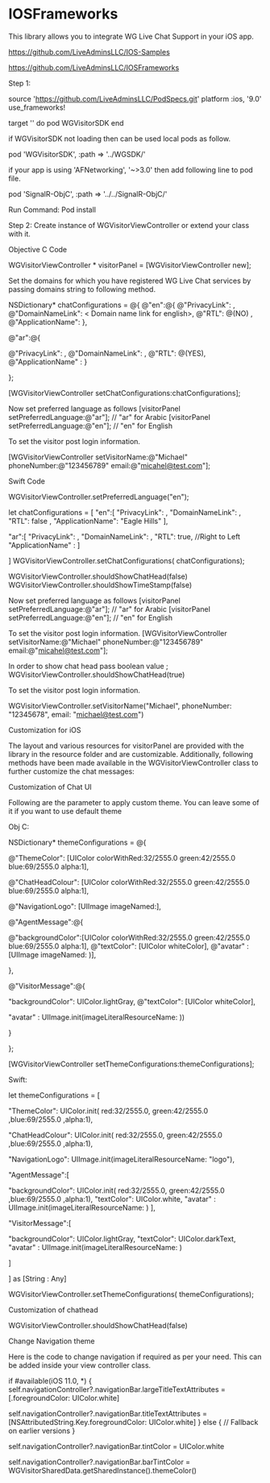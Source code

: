 # IOSFrameworks

This library allows you to integrate WG Live Chat Support in your iOS app.

https://github.com/LiveAdminsLLC/IOS-Samples

https://github.com/LiveAdminsLLC/IOSFrameworks
 
Step 1: 
 


source 'https://github.com/LiveAdminsLLC/PodSpecs.git'
platform :ios, '9.0'
use_frameworks!

target '<Your Target Name>' do
  pod WGVisitorSDK
end


if WGVisitorSDK not loading then can be used local pods as follow.

pod 'WGVisitorSDK', :path => '../WGSDK/'
 
 if your app is using  'AFNetworking', '~>3.0' then add following line to pod file.

pod 'SignalR-ObjC', :path => '../../SignalR-ObjC/'


Run Command:  Pod install 
 
Step 2: 
Create instance of WGVisitorViewController or extend your class with it.

Objective C Code

WGVisitorViewController * visitorPanel = [WGVisitorViewController new]; 

Set the domains for which you have registered WG Live Chat services by passing domains string to following method. 
 

NSDictionary* chatConfigurations =    @{ @"en":@{
@"PrivacyLink": <Privacy policy link for english>,
@"DomainNameLink": < Domain name link for english>,
@"RTL": @(NO) ,
@"ApplicationName": <Application name >
},

@"ar":@{

@"PrivacyLink":  <Privacy policy link for arabic>,
@"DomainNameLink": <Domain name link for arabic>,
@"RTL": @(YES),
@"ApplicationName" : <Application name  in arabic>
}

};

[WGVisitorViewController setChatConfigurations:chatConfigurations];

Now set preferred language as follows 
[visitorPanel setPreferredLanguage:@"ar"]; // "ar" for Arabic 
[visitorPanel setPreferredLanguage:@"en"]; // "en" for English 

To set the visitor post login information.

[WGVisitorViewController setVisitorName:@"Michael" phoneNumber:@"123456789" email:@"micahel@test.com"];

Swift Code

WGVisitorViewController.setPreferredLanguage("en");


let chatConfigurations =    [ "en":[
"PrivacyLink": <Privacy policy link for english>,
"DomainNameLink": <Domain name link for english agent>,
"RTL": false ,
"ApplicationName": "Eagle Hills"
],

"ar":[
"PrivacyLink": <Privacy policy link for arabic>,
"DomainNameLink": <Domain name link for arabic agent>,
"RTL": true, //Right to Left
"ApplicationName" : <application name in arabic>
]

]
WGVisitorViewController.setChatConfigurations( chatConfigurations);



WGVisitorViewController.shouldShowChatHead(false)
WGVisitorViewController.shouldShowTimeStamp(false)



Now set preferred language as follows 
[visitorPanel setPreferredLanguage:@"ar"]; // "ar" for Arabic 
[visitorPanel setPreferredLanguage:@"en"]; // "en" for English 

 To set the visitor post login information.
[WGVisitorViewController setVisitorName:@"Michael" phoneNumber:@"123456789" email:@"micahel@test.com"];


In order to show chat head pass boolean value ;
WGVisitorViewController.shouldShowChatHead(true)

 
 To set the visitor post login information.

WGVisitorViewController.setVisitorName("Michael", phoneNumber: "12345678", email: "michael@test.com")

 
 Customization for iOS 
 
The layout and various resources for visitorPanel are provided with the library in the resource folder and are customizable. Additionally, following methods have been made available in the WGVisitorViewController class to further customize the chat messages: 
 
 
 
 Customization of Chat UI 
 
 Following are the parameter to apply custom theme. You can leave some of it if you want to use default theme
 
 Obj C:
 
 NSDictionary* themeConfigurations = @{
 
 @"ThemeColor": [UIColor colorWithRed:32/2555.0 green:42/2555.0 blue:69/2555.0 alpha:1],
 
 @"ChatHeadColour": [UIColor colorWithRed:32/2555.0 green:42/2555.0 blue:69/2555.0 alpha:1],
 
 @"NavigationLogo":
 [UIImage imageNamed:<navigation logo image>],
 
 @"AgentMessage":@{
 
 @"backgroundColor":[UIColor colorWithRed:32/2555.0 green:42/2555.0 blue:69/2555.0 alpha:1],
 @"textColor": [UIColor  whiteColor],
 @"avatar" :
 [UIImage imageNamed:<agent avatar image> )],
 
 },
 
 @"VisitorMessage":@{
 
 "backgroundColor": UIColor.lightGray,
 @"textColor": [UIColor whiteColor],
 
 "avatar" : UIImage.init(imageLiteralResourceName: <visitor avatar image> ))
 
 }
 
 };
 
 
 
 [WGVisitorViewController setThemeConfigurations:themeConfigurations];
 
 Swift:
 
 
 
 let themeConfigurations = [
 
 "ThemeColor": UIColor.init( red:32/2555.0, green:42/2555.0 ,blue:69/2555.0 ,alpha:1),
 
 "ChatHeadColour": UIColor.init( red:32/2555.0, green:42/2555.0 ,blue:69/2555.0 ,alpha:1),
 
 "NavigationLogo": UIImage.init(imageLiteralResourceName: "logo"),
 
 "AgentMessage":[
 
 "backgroundColor": UIColor.init( red:32/2555.0, green:42/2555.0 ,blue:69/2555.0 ,alpha:1),
 "textColor": UIColor.white,
 "avatar" : UIImage.init(imageLiteralResourceName: <agent avatar image>)
 ],
 
 "VisitorMessage":[
 
 "backgroundColor": UIColor.lightGray,
 "textColor": UIColor.darkText,     
 "avatar" : UIImage.init(imageLiteralResourceName: <visitor avatar image> )
 
 ]
 
 ] as [String : Any]
 
 
 WGVisitorViewController.setThemeConfigurations( themeConfigurations);
 
 
 Customization of chathead
 
 
 WGVisitorViewController.shouldShowChatHead(false)
 
 
 
 Change Navigation theme
 
 
 Here is the code to change navigation if required as per your need. This can be added inside your view controller class.
 
 
 if #available(iOS 11.0, *) {
 self.navigationController?.navigationBar.largeTitleTextAttributes = [.foregroundColor: UIColor.white]
 
 self.navigationController?.navigationBar.titleTextAttributes = [NSAttributedString.Key.foregroundColor: UIColor.white]
 } else {
 // Fallback on earlier versions
 }
 
 self.navigationController?.navigationBar.tintColor = UIColor.white
 
 self.navigationController?.navigationBar.barTintColor = WGVisitorSharedData.getSharedInstance().themeColor()
 
 
 
